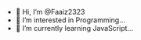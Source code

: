 - 👋 Hi, I’m @Faaiz2323
- 👀 I’m interested in Programming...
- 🌱 I’m currently learning JavaScript...

<!---
Faaiz2323/Faaiz2323 is a ✨ special ✨ repository because its `README.md` (this file) appears on your GitHub profile.
You can click the Preview link to take a look at your changes.
--->
